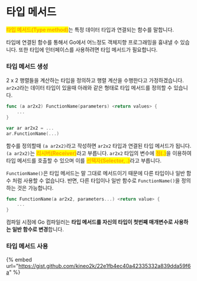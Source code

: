 # 타입 메서드

<mark style="color:orange;">**타입 메서드(Type method)**</mark>는 특정 데이터 타입과 연결되는 함수를 말합니다.

타입에 연결된 함수를 통해서 Go에서 어느정도 객체지향 프로그래밍을 흉내낼 수 있습니다. 또한 타입에 인터페이스를 사용하려면 타입 메서드가 필요합니다.

### 타입 메서드 생성

2 x 2 행렬들을 계산하는 타입을 정의하고 행렬 계산을 수행한다고 가정하겠습니다.  `ar2x2`라는 데이터 타입이 있을때 아래와 같은 형태로 타입 메서드를 정의할 수 있습니다.

```go
func (a ar2x2) FunctionName(parameters) <return values> {
    ...
}

var ar ar2x2 = ...
ar.FunctionName(...)
```

함수를 정의할때 `(a ar2x2)`라고 작성하면 `ar2x2` 타입과 연결된 타입 메서드가 됩니다. `(a ar2x2)`는 <mark style="color:orange;">**리시버(Receiver)**</mark>라고 부릅니다. `ar2x2` 타입의 변수에 <mark style="color:orange;">**점(.)**</mark>을 이용하여 타입 메서드를 호출할 수 있으며 이를 <mark style="color:orange;">**선택자(Selector, .)**</mark>라고 부릅니다.

&#x20;`FunctionName()`은 타입 메서드는 말 그대로 메서드이기 때문에 다른 타입이나 일반 함수 처럼 사용할 수 없습니다. 반면, 다른 타입이나 일반 함수로 `FunctionName()`을 정의하는 것은 가능합니다.

```go
func FunctionName(a ar2x2, parameters...) <return value> {
    ...
}
```

컴파일 시점에 Go 컴파일러는 **타입 메서드를 자신의 타입이 첫번째 매개변수로 사용하는 일반 함수로 변경**합니다.

### 타입 메서드 사용

{% embed url="https://gist.github.com/kineo2k/22e1fb4ec40a42335332a839dda59f6a" %}
